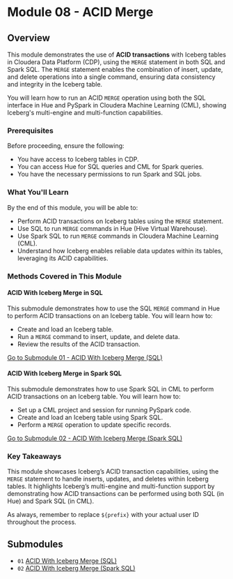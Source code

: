 # Module 08 - ACID Merge

## Overview

This module demonstrates the use of **ACID transactions** with Iceberg tables in Cloudera Data Platform (CDP), using the `MERGE` statement in both SQL and Spark SQL. The `MERGE` statement enables the combination of insert, update, and delete operations into a single command, ensuring data consistency and integrity in the Iceberg table.

You will learn how to run an ACID `MERGE` operation using both the SQL interface in Hue and PySpark in Cloudera Machine Learning (CML), showing Iceberg's multi-engine and multi-function capabilities.

### Prerequisites

Before proceeding, ensure the following:

- You have access to Iceberg tables in CDP.
- You can access Hue for SQL queries and CML for Spark queries.
- You have the necessary permissions to run Spark and SQL jobs.
  
### What You'll Learn

By the end of this module, you will be able to:

- Perform ACID transactions on Iceberg tables using the `MERGE` statement.
- Use SQL to run `MERGE` commands in Hue (Hive Virtual Warehouse).
- Use Spark SQL to run `MERGE` commands in Cloudera Machine Learning (CML).
- Understand how Iceberg enables reliable data updates within its tables, leveraging its ACID capabilities.

### Methods Covered in This Module

#### ACID With Iceberg Merge in SQL  
   This submodule demonstrates how to use the SQL `MERGE` command in Hue to perform ACID transactions on an Iceberg table. You will learn how to:
   - Create and load an Iceberg table.
   - Run a `MERGE` command to insert, update, and delete data.
   - Review the results of the ACID transaction.

   [Go to Submodule 01 - ACID With Iceberg Merge (SQL)](merge_spark_ML.md)

#### ACID With Iceberg Merge in Spark SQL  
   This submodule demonstrates how to use Spark SQL in CML to perform ACID transactions on an Iceberg table. You will learn how to:
   - Set up a CML project and session for running PySpark code.
   - Create and load an Iceberg table using Spark SQL.
   - Perform a `MERGE` operation to update specific records.

   [Go to Submodule 02 - ACID With Iceberg Merge (Spark SQL)](merge_cml_spark_SQL.md)

### Key Takeaways

This module showcases Iceberg’s ACID transaction capabilities, using the `MERGE` statement to handle inserts, updates, and deletes within Iceberg tables. It highlights Iceberg’s multi-engine and multi-function support by demonstrating how ACID transactions can be performed using both SQL (in Hue) and Spark SQL (in CML).

As always, remember to replace `${prefix}` with your actual user ID throughout the process.

## Submodules

- `01` [ACID With Iceberg Merge (SQL)](merge_spark_ML.md)
- `02` [ACID With Iceberg Merge (Spark SQL)](merge_cml_spark_SQL.md)
